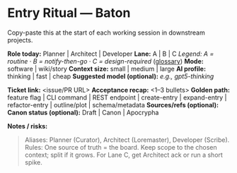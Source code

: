 # Entry Ritual — Baton

Copy-paste this at the start of each working session in downstream projects.

**Role today:** Planner | Architect | Developer
**Lane:** A | B | C
_Legend: A = routine · B = notify-then-go · C = design-required_ ([glossary](../docs/glossary.md))
**Mode:** software | wiki/story
**Context size:** small | medium | large
**AI profile:** thinking | fast | cheap
**Suggested model (optional):** _e.g., gpt5-thinking_

**Ticket link:** <issue/PR URL>
**Acceptance recap:** <1–3 bullets>
**Golden path:** feature flag | CLI command | REST endpoint | create-entry | expand-entry | refactor-entry | outline/plot | schema/metadata
**Sources/refs (optional):** <list>
**Canon status (optional):** Draft | Canon | Apocrypha

**Notes / risks:** <bullets>

> Aliases: Planner (Curator), Architect (Loremaster), Developer (Scribe). Rules: One source of truth = the board. Keep scope to the chosen context; split if it grows. For Lane C, get Architect ack or run a short spike.
